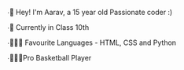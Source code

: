 ∙👋 Hey! I'm Aarav, a 15 year old Passionate coder :)

∙🏫 Currently in Class 10th

∙👨🏼‍💻 Favourite Languages - HTML, CSS and Python

∙⛹🏻‍♂️Pro Basketball Player
